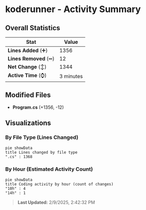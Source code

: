 # koderunner - Activity Summary 

## Overall Statistics

| Stat                   | Value                                                             |
| ---------------------- | ----------------------------------------------------------------- |
| **Lines Added** (➕)   | 1356                                          |
| **Lines Removed** (➖) | 12                                        |
| **Net Change** (↕)    | 1344                |
| **Active Time** (⌚)   | 3 minutes |


## Modified Files
- **Program.cs** (+1356, -12)

## Visualizations

### By File Type (Lines Changed)

```mermaid
pie showData
title Lines changed by file type
".cs" : 1368
```

### By Hour (Estimated Activity Count)

```mermaid
pie showData
title Coding activity by hour (count of changes)
"10h" : 4
"14h" : 1
```


> **Last Updated:** 2/9/2025, 2:42:32 PM